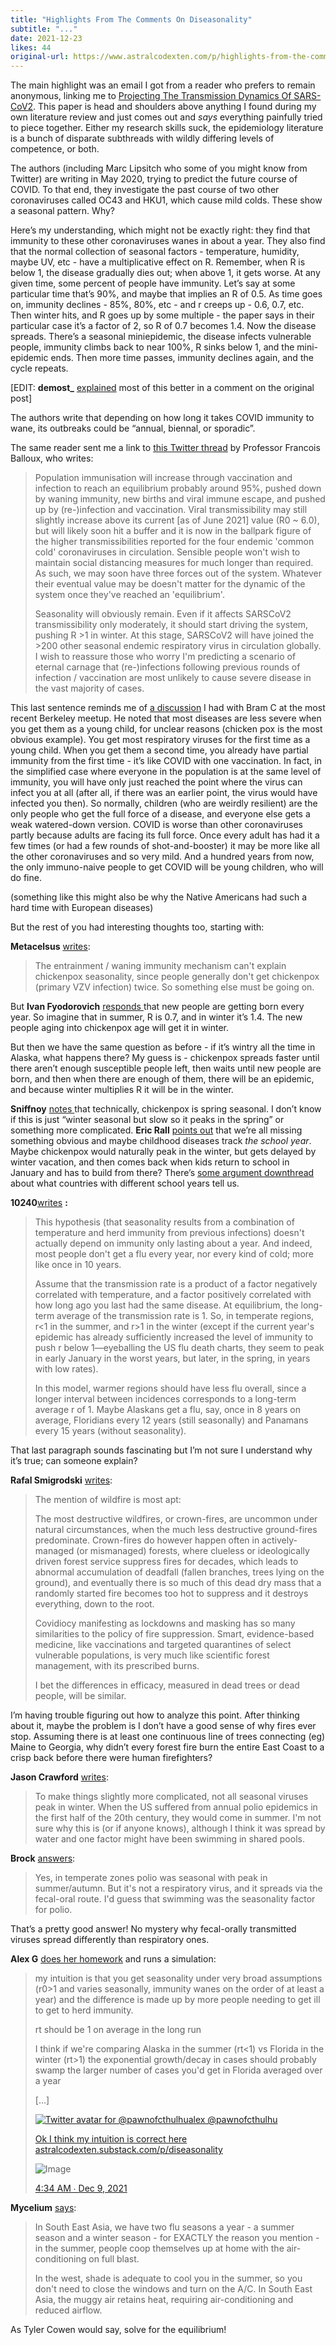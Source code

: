 ```yaml
---
title: "Highlights From The Comments On Diseasonality"
subtitle: "..."
date: 2021-12-23
likes: 44
original-url: https://www.astralcodexten.com/p/highlights-from-the-comments-on-diseasonality
---
```

The main highlight was an email I got from a reader who prefers to remain anonymous, linking me to [Projecting The Transmission Dynamics Of SARS-CoV2](https://sci-hub.st/10.1126/science.abb5793). This paper is head and shoulders above anything I found during my own literature review and just comes out and _says_ everything painfully tried to piece together. Either my research skills suck, the epidemiology literature is a bunch of disparate subthreads with wildly differing levels of competence, or both.

The authors (including Marc Lipsitch who some of you might know from Twitter) are writing in May 2020, trying to predict the future course of COVID. To that end, they investigate the past course of two other coronaviruses called OC43 and HKU1, which cause mild colds. These show a seasonal pattern. Why? 

Here’s my understanding, which might not be exactly right: they find that immunity to these other coronaviruses wanes in about a year. They also find that the normal collection of seasonal factors - temperature, humidity, maybe UV, etc - have a multiplicative effect on R. Remember, when R is below 1, the disease gradually dies out; when above 1, it gets worse. At any given time, some percent of people have immunity. Let’s say at some particular time that’s 90%, and maybe that implies an R of 0.5. As time goes on, immunity declines - 85%, 80%, etc - and r creeps up - 0.6, 0.7, etc. Then winter hits, and R goes up by some multiple - the paper says in their particular case it’s a factor of 2, so R of 0.7 becomes 1.4. Now the disease spreads. There’s a seasonal miniepidemic, the disease infects vulnerable people, immunity climbs back to near 100%, R sinks below 1, and the mini-epidemic ends. Then more time passes, immunity declines again, and the cycle repeats.

[EDIT: **demost_** [explained](https://astralcodexten.substack.com/p/diseasonality/comment/3918284) most of this better in a comment on the original post]

The authors write that depending on how long it takes COVID immunity to wane, its outbreaks could be “annual, biennal, or sporadic”.

The same reader sent me a link to [this Twitter thread](https://twitter.com/BallouxFrancois/status/1405939503068598274) by Professor Francois Balloux, who writes:

> Population immunisation will increase through vaccination and infection to reach an equilibrium probably around 95%, pushed down by waning immunity, new births and viral immune escape, and pushed up by (re-)infection and vaccination. Viral transmissibility may still slightly increase above its current [as of June 2021] value (R0 ~ 6.0), but will likely soon hit a buffer and it is now in the ballpark figure of the higher transmissibilities reported for the four endemic 'common cold' coronaviruses in circulation. Sensible people won't wish to maintain social distancing measures for much longer than required. As such, we may soon have three forces out of the system. Whatever their eventual value may be doesn't matter for the dynamic of the system once they've reached an 'equilibrium'. 
> 
> Seasonality will obviously remain. Even if it affects SARSCoV2 transmissibility only moderately, it should start driving the system, pushing R >1 in winter. At this stage, SARSCoV2 will have joined the >200 other seasonal endemic respiratory virus in circulation globally. I wish to reassure those who worry I'm predicting a scenario of eternal carnage that (re-)infections following previous rounds of infection / vaccination are most unlikely to cause severe disease in the vast majority of cases.

This last sentence reminds me of [a discussion](https://astralcodexten.substack.com/p/open-thread-187/comment/2729763) I had with Bram C at the most recent Berkeley meetup. He noted that most diseases are less severe when you get them as a young child, for unclear reasons (chicken pox is the most obvious example). You get most respiratory viruses for the first time as a young child. When you get them a second time, you already have partial immunity from the first time - it’s like COVID with one vaccination. In fact, in the simplified case where everyone in the population is at the same level of immunity, you will have only just reached the point where the virus can infect you at all (after all, if there was an earlier point, the virus would have infected you then). So normally, children (who are weirdly resilient) are the only people who get the full force of a disease, and everyone else gets a weak watered-down version. COVID is worse than other coronaviruses partly because adults are facing its full force. Once every adult has had it a few times (or had a few rounds of shot-and-booster) it may be more like all the other coronaviruses and so very mild. And a hundred years from now, the only immuno-naive people to get COVID will be young children, who will do fine.

(something like this might also be why the Native Americans had such a hard time with European diseases)

But the rest of you had interesting thoughts too, starting with:

 **Metacelsus** [writes](https://astralcodexten.substack.com/p/diseasonality/comment/3912809):

> The entrainment / waning immunity mechanism can't explain chickenpox seasonality, since people generally don't get chickenpox (primary VZV infection) twice. So something else must be going on.

But **Ivan Fyodorovich** [responds ](https://astralcodexten.substack.com/p/diseasonality/comment/3912845)that new people are getting born every year. So imagine that in summer, R is 0.7, and in winter it’s 1.4. The new people aging into chickenpox age will get it in winter.

But then we have the same question as before - if it’s wintry all the time in Alaska, what happens there? My guess is - chickenpox spreads faster until there aren’t enough susceptible people left, then waits until new people are born, and then when there are enough of them, there will be an epidemic, and because winter multiplies R it will be in the winter.

 **Sniffnoy** [notes ](https://astralcodexten.substack.com/p/diseasonality/comment/3913781)that technically, chickenpox is spring seasonal. I don’t know if this is just “winter seasonal but slow so it peaks in the spring” or something more complicated. **Eric Rall** [points out](https://astralcodexten.substack.com/p/diseasonality/comment/3914177) that we’re all missing something obvious and maybe childhood diseases track _the school year_. Maybe chickenpox would naturally peak in the winter, but gets delayed by winter vacation, and then comes back when kids return to school in January and has to build from there? There’s [some argument downthread](https://astralcodexten.substack.com/p/diseasonality/comment/3915138) about what countries with different school years tell us.

 **10240**[writes](https://astralcodexten.substack.com/p/diseasonality/comment/3914962) **:**

> This hypothesis (that seasonality results from a combination of temperature and herd immunity from previous infections) doesn't actually depend on immunity only lasting about a year. And indeed, most people don't get a flu every year, nor every kind of cold; more like once in 10 years.
> 
> Assume that the transmission rate is a product of a factor negatively correlated with temperature, and a factor positively correlated with how long ago you last had the same disease. At equilibrium, the long-term average of the transmission rate is 1. So, in temperate regions, r<1 in the summer, and r>1 in the winter (except if the current year's epidemic has already sufficiently increased the level of immunity to push r below 1—eyeballing the US flu death charts, they seem to peak in early January in the worst years, but later, in the spring, in years with low rates).
> 
> In this model, warmer regions should have less flu overall, since a longer interval between incidences corresponds to a long-term average r of 1. Maybe Alaskans get a flu, say, once in 8 years on average, Floridians every 12 years (still seasonally) and Panamans every 15 years (without seasonality).

That last paragraph sounds fascinating but I’m not sure I understand why it’s true; can someone explain?

 **Rafal Smigrodski** [writes](https://astralcodexten.substack.com/p/diseasonality/comment/3915323):

> The mention of wildfire is most apt:
> 
> The most destructive wildfires, or crown-fires, are uncommon under natural circumstances, when the much less destructive ground-fires predominate. Crown-fires do however happen often in actively-managed (or mismanaged) forests, where clueless or ideologically driven forest service suppress fires for decades, which leads to abnormal accumulation of deadfall (fallen branches, trees lying on the ground), and eventually there is so much of this dead dry mass that a randomly started fire becomes too hot to suppress and it destroys everything, down to the root.
> 
> Covidiocy manifesting as lockdowns and masking has so many similarities to the policy of fire suppression. Smart, evidence-based medicine, like vaccinations and targeted quarantines of select vulnerable populations, is very much like scientific forest management, with its prescribed burns.
> 
> I bet the differences in efficacy, measured in dead trees or dead people, will be similar.

I’m having trouble figuring out how to analyze this point. After thinking about it, maybe the problem is I don’t have a good sense of why fires ever stop. Assuming there is at least one continuous line of trees connecting (eg) Maine to Georgia, why didn’t every forest fire burn the entire East Coast to a crisp back before there were human firefighters?

 **Jason Crawford** [writes](https://astralcodexten.substack.com/p/diseasonality/comment/3914007):

> To make things slightly more complicated, not all seasonal viruses peak in winter. When the US suffered from annual polio epidemics in the first half of the 20th century, they would come in summer. I'm not sure why this is (or if anyone knows), although I think it was spread by water and one factor might have been swimming in shared pools.

 **Brock** [answers](https://astralcodexten.substack.com/p/diseasonality/comment/3919724): 

> Yes, in temperate zones polio was seasonal with peak in summer/autumn. But it's not a respiratory virus, and it spreads via the fecal-oral route. I'd guess that swimming was the seasonality factor for polio.

That’s a pretty good answer! No mystery why fecal-orally transmitted viruses spread differently than respiratory ones.

 **Alex G** [does her homework](https://astralcodexten.substack.com/p/diseasonality/comment/3930697) and runs a simulation:

> my intuition is that you get seasonality under very broad assumptions (r0>1 and varies seasonally, immunity wanes on the order of at least a year) and the difference is made up by more people needing to get ill to get to herd immunity.
> 
> rt should be 1 on average in the long run
> 
> I think if we're comparing Alaska in the summer (rt<1) vs Florida in the winter (rt>1) the exponential growth/decay in cases should probably swamp the larger number of cases you'd get in Florida averaged over a year
> 
> […]
> 
> [![Twitter avatar for @pawnofcthulhu](https://substackcdn.com/image/twitter_name/w_96/pawnofcthulhu.jpg)alex @pawnofcthulhu](https://twitter.com/pawnofcthulhu/status/1468801244793765892)
> 
> [Ok I think my intuition is correct here ](https://twitter.com/pawnofcthulhu/status/1468801244793765892)[astralcodexten.substack.com/p/diseasonality](https://astralcodexten.substack.com/p/diseasonality)
> 
> ![Image](https://substackcdn.com/image/fetch/w_600,c_limit,f_auto,q_auto:good,fl_progressive:steep/https%3A%2F%2Fpbs.substack.com%2Fmedia%2FFGI6pn_VkAUk1xU.jpg)
> 
> [4:34 AM ∙ Dec 9, 2021](https://twitter.com/pawnofcthulhu/status/1468801244793765892)

 **Mycelium** [says](https://astralcodexten.substack.com/p/diseasonality/comment/3963509):

> In South East Asia, we have two flu seasons a year - a summer season and a winter season - for EXACTLY the reason you mention - in the summer, people coop themselves up at home with the air-conditioning on full blast.
> 
> In the west, shade is adequate to cool you in the summer, so you don't need to close the windows and turn on the A/C. In South East Asia, the muggy air retains heat, requiring air-conditioning and reduced airflow.

As Tyler Cowen would say, solve for the equilibrium!
